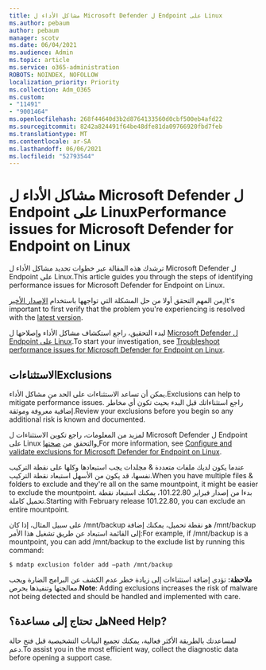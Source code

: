 ```yaml
---
title: مشاكل الأداء ل Microsoft Defender ل Endpoint على Linux
ms.author: pebaum
author: pebaum
manager: scotv
ms.date: 06/04/2021
ms.audience: Admin
ms.topic: article
ms.service: o365-administration
ROBOTS: NOINDEX, NOFOLLOW
localization_priority: Priority
ms.collection: Adm_O365
ms.custom:
- "11491"
- "9001464"
ms.openlocfilehash: 268f44640d3b2d8764133560d0cbf500eb4afd22
ms.sourcegitcommit: 8242a824491f64be48dfe81da09766920fbd7feb
ms.translationtype: MT
ms.contentlocale: ar-SA
ms.lasthandoff: 06/06/2021
ms.locfileid: "52793544"
---
```

# <a name="performance-issues-for-microsoft-defender-for-endpoint-on-linux"></a><span data-ttu-id="2470a-102">مشاكل الأداء ل Microsoft Defender ل Endpoint على Linux</span><span class="sxs-lookup"><span data-stu-id="2470a-102">Performance issues for Microsoft Defender for Endpoint on Linux</span></span>

<span data-ttu-id="2470a-103">ترشدك هذه المقالة عبر خطوات تحديد مشاكل الأداء ل Microsoft Defender ل Endpoint على Linux.</span><span class="sxs-lookup"><span data-stu-id="2470a-103">This article guides you through the steps of identifying performance issues for Microsoft Defender for Endpoint on Linux.</span></span>

<span data-ttu-id="2470a-104">من المهم التحقق أولا من حل المشكلة التي تواجهها باستخدام [الإصدار الأخير.](/microsoft-365/security/defender-endpoint/linux-whatsnew)</span><span class="sxs-lookup"><span data-stu-id="2470a-104">It's important to first verify that the problem you're experiencing is resolved with the [latest version](/microsoft-365/security/defender-endpoint/linux-whatsnew).</span></span> 

<span data-ttu-id="2470a-105">لبدء التحقيق، راجع استكشاف مشاكل الأداء وإصلاحها ل [Microsoft Defender ل Endpoint على Linux](/microsoft-365/security/defender-endpoint/linux-support-perf).</span><span class="sxs-lookup"><span data-stu-id="2470a-105">To start your investigation, see [Troubleshoot performance issues for Microsoft Defender for Endpoint on Linux](/microsoft-365/security/defender-endpoint/linux-support-perf).</span></span>

## <a name="exclusions"></a><span data-ttu-id="2470a-106">الاستثناءات</span><span class="sxs-lookup"><span data-stu-id="2470a-106">Exclusions</span></span>

<span data-ttu-id="2470a-107">يمكن أن تساعد الاستثناءات على الحد من مشاكل الأداء.</span><span class="sxs-lookup"><span data-stu-id="2470a-107">Exclusions can help to mitigate performance issues.</span></span> <span data-ttu-id="2470a-108">راجع استثناءاتك قبل البدء بحيث تكون أي مخاطر إضافية معروفة وموثقة.</span><span class="sxs-lookup"><span data-stu-id="2470a-108">Review your exclusions before you begin so any additional risk is known and documented.</span></span>

<span data-ttu-id="2470a-109">لمزيد من المعلومات، راجع تكوين الاستثناءات ل Microsoft Defender ل Endpoint على Linux والتحقق من [صحتها.](/microsoft-365/security/defender-endpoint/linux-exclusions)</span><span class="sxs-lookup"><span data-stu-id="2470a-109">For more information, see [Configure and validate exclusions for Microsoft Defender for Endpoint on Linux](/microsoft-365/security/defender-endpoint/linux-exclusions).</span></span>

<span data-ttu-id="2470a-110">عندما يكون لديك ملفات متعددة & مجلدات يجب استبعادها وكلها على نقطة التركيب نفسها، قد يكون من الأسهل استبعاد نقطة التركيب.</span><span class="sxs-lookup"><span data-stu-id="2470a-110">When you have multiple files & folders to exclude and they're all on the same mountpoint, it might be easier to exclude the mountpoint.</span></span> <span data-ttu-id="2470a-111">بدءا من إصدار فبراير 101.22.80، يمكنك استبعاد نقطة تحميل كاملة.</span><span class="sxs-lookup"><span data-stu-id="2470a-111">Starting with February release 101.22.80, you can exclude an entire mountpoint.</span></span>

<span data-ttu-id="2470a-112">على سبيل المثال، إذا كان /mnt/backup هو نقطة تحميل، يمكنك إضافة /mnt/backup إلى القائمة استبعاد عن طريق تشغيل هذا الأمر:</span><span class="sxs-lookup"><span data-stu-id="2470a-112">For example, if /mnt/backup is a mountpoint, you can add /mnt/backup to the exclude list by running this command:</span></span>

`$ mdatp exclusion folder add –path /mnt/backup`

<span data-ttu-id="2470a-113">**ملاحظة:** تؤدي إضافة استثناءات إلى زيادة خطر عدم الكشف عن البرامج الضارة ويجب معالجتها وتنفيذها بحرص.</span><span class="sxs-lookup"><span data-stu-id="2470a-113">**Note**: Adding exclusions increases the risk of malware not being detected and should be handled and implemented with care.</span></span>

## <a name="need-help"></a><span data-ttu-id="2470a-114">هل تحتاج إلى مساعدة؟</span><span class="sxs-lookup"><span data-stu-id="2470a-114">Need Help?</span></span>

<span data-ttu-id="2470a-115">لمساعدتك بالطريقة الأكثر فعالية، يمكنك تجميع البيانات التشخيصية قبل فتح حالة دعم.</span><span class="sxs-lookup"><span data-stu-id="2470a-115">To assist you in the most efficient way, collect the diagnostic data before opening a support case.</span></span>
